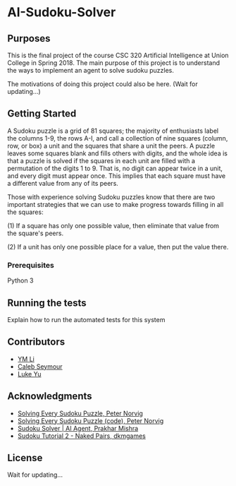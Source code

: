 # AI-Sudoku-Solver

## Purposes

This is the final project of the course CSC 320 Artificial Intelligence at Union College in Spring 2018.
The main purpose of this project is to understand the ways to implement an agent to solve sudoku puzzles.


The motivations of doing this project could also be here.
(Wait for updating...)

## Getting Started

A Sudoku puzzle is a grid of 81 squares; the majority of enthusiasts label the columns 1-9, the rows A-I, and call a
collection of nine squares (column, row, or box) a unit and the squares that share a unit the peers. A puzzle leaves
some squares blank and fills others with digits, and the whole idea is that a puzzle is solved if the squares in each
unit are filled with a permutation of the digits 1 to 9. That is, no digit can appear twice in a unit, and every digit
must appear once. This implies that each square must have a different value from any of its peers.


Those with experience solving Sudoku puzzles know that there are two important strategies that we can use to make
progress towards filling in all the squares:

(1) If a square has only one possible value, then eliminate that value from the square's peers.

(2) If a unit has only one possible place for a value, then put the value there.


### Prerequisites

Python 3

## Running the tests

Explain how to run the automated tests for this system

## Contributors

* [YM Li](https://github.com/MonicaLiii)
* [Caleb Seymour](https://github.com/ccmour)
* [Luke Yu](https://github.com/zyu15)

## Acknowledgments

* [Solving Every Sudoku Puzzle, Peter Norvig](http://www.norvig.com/sudoku.html)
* [Solving Every Sudoku Puzzle (code), Peter Norvig](https://gist.github.com/neilalbrock/894520)
* [Sudoku Solver | AI Agent, Prakhar Mishra](https://medium.com/@pmprakhargenius/sudoku-solver-ai-agent-700897b936c7)
* [Sudoku Tutorial 2 - Naked Pairs, dkmgames](https://www.youtube.com/watch?v=KUF_P9LypNs)

## License

Wait for updating...